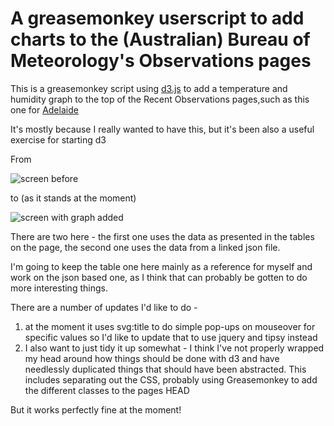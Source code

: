 A greasemonkey userscript to add charts to the (Australian) Bureau of Meteorology's Observations pages
======================================================================================================

This is a greasemonkey script using [d3.js](http://www.d3js.org) to add a temperature and humidity graph
to the top of the Recent Observations pages,such as this one for [Adelaide](http://www.bom.gov.au/products/IDS60901/IDS60901.94675.shtml)

It's mostly because I really wanted to have this, but it's been also a useful exercise for starting d3

From


![screen before](https://raw.github.com/keithmaguire/bom-chart-userscript/master/img/before_script.png)

to (as it stands at the moment)

![screen with graph added](https://raw.github.com/keithmaguire/bom-chart-userscript/master/img/after_json_script.png)

There are two here - the first one uses the data as presented in the tables on the page, the second one uses the data from a linked json file.

I'm going to keep the table one here mainly as a reference for myself and work on the json based one, as I think that can probably be gotten to do more interesting things.



There are a number of updates I'd like to do - 

 
 1. at the moment it uses svg:title to do simple pop-ups on mouseover for specific values
so I'd like to update that to use jquery and tipsy instead
 2. I also want to just tidy it up somewhat - I think I've not properly wrapped my head around how things should be done with d3 and have needlessly duplicated things that should have been abstracted. This includes separating out the CSS, probably using Greasemonkey to add the different classes to the pages HEAD



But it works perfectly fine at the moment!
